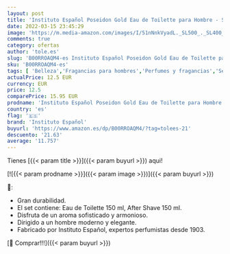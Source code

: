 ```yaml
---
layout: post
title: 'Instituto Español Poseidon Gold Eau de Toilette para Hombre - Set Colonia 150 ML y After Shave'
date: 2022-03-15 23:45:29
image: 'https://m.media-amazon.com/images/I/51nNnkVyadL._SL500_._SL400_.jpg'
comments: true
category: ofertas
author: 'tole.es'
slug: 'B00RROAQM4-es Instituto Español Poseidon Gold Eau de Toilette para...'
sku: 'B00RROAQM4-es'
tags: [ 'Belleza','Fragancias para hombres','Perfumes y fragancias','Sets de fragancias para hombres','de','eau','instituto español','toilette', ]
actualPrice: 12.5 EUR
currency: EUR
price: 12.5
comparePrice: 15.95 EUR
prodname: 'Instituto Español Poseidon Gold Eau de Toilette para Hombre - Set Colonia 150 ML y After Shave'
country: 'es'
flag: '🇪🇸'
brand: 'Instituto Español'
buyurl: 'https://www.amazon.es/dp/B00RROAQM4/?tag=tolees-21'
descuento: '21.63'
average: '11.757'
---
```


Tienes [{{< param title >}}]({{< param buyurl >}}) aqui!

[![{{< param prodname >}}]({{< param image >}})]({{< param buyurl >}})

🔎:

- Gran durabilidad.
- El set contiene: Eau de Toilette 150 ml, After Shave 150 ml.
- Disfruta de un aroma sofisticado y armonioso.
- Dirigido a un hombre moderno y elegante.
- Fabricado por Instituto Español, expertos perfumistas desde 1903.

[🛒 Comprar!!!]({{< param buyurl >}})
